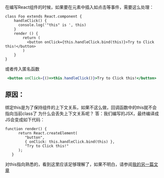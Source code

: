 在编写React组件的时候，如果要在元素中插入如点击等事件，需要这么处理：
```JSX
class Foo extends React.component {
    handleClick() {
      console.log('"this" is ', this)
    }
    render () {
        return (
          <button onClick={this.handleClick.bind(this)}>Try to Click this!</button>
        )
    }
}
```
或者传入匿名函数
```jsx
 <button onClick={()=>this.handleClick()}>Try to Click this!</button>
```
## 原因：
绑定this是为了保持组件的上下文关系，如果不这么做，回调函数中的this就不会指向当前class了
为什么会丢失上下文关系呢？
答：我们编写的JSX，最终编译成JS会变成如下代码：
```
function render() {
      return React.createElement(
         "button",
         { onClick: this.handleClick.bind(this) },
         "Try to Click this!"
      );
   }
```
对this指向熟悉的，看到这里应该足够理解了，如果不明白，请参阅[我的另一篇文章](https://www.jianshu.com/p/d0022f7c9e51)
